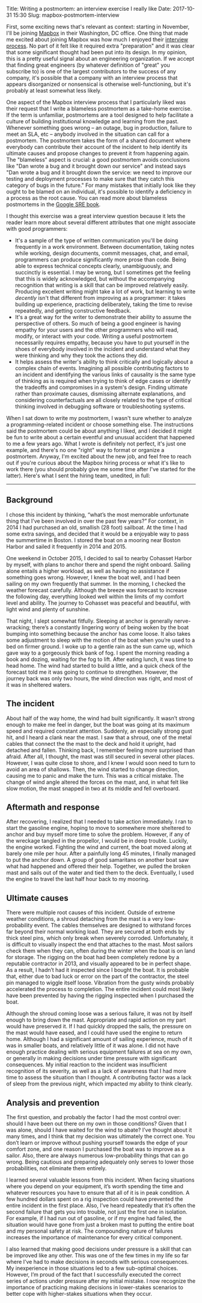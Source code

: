 Title: Writing a postmortem: an interview exercise I really like
Date: 2017-10-31 15:30
Slug: mapbox-postmortem-interview

First, some exciting news that's relevant as context: starting in November, I'll be joining [Mapbox](https://www.mapbox.com/) in their Washington, DC office. One thing that made me excited about joining Mapbox was how much I enjoyed their [interview process](https://blog.mapbox.com/how-we-hire-at-mapbox-cd946418299f). No part of it felt like it required extra "preparation" and it was clear that some significant thought had been put into its design. In my opinion, this is a pretty useful signal about an engineering organization. If we accept that finding great engineers (by whatever definition of "great" you subscribe to) is one of the largest contributors to the success of any company, it's possible that a company with an interview process that appears disorganized or nonsensical is otherwise well-functioning, but it's probably at least somewhat less likely.

One aspect of the Mapbox interview process that I particularly liked was their request that I write a blameless postmortem as a take-home exercise. If the term is unfamiliar, postmortems are a tool designed to help facilitate a culture of building institutional knowledge and learning from the past. Whenever something goes wrong – an outage, bug in production, failure to meet an SLA, etc – anybody involved in the situation can call for a postmortem. The postmortem takes the form of a shared document where everybody can contribute their account of the incident to help identify its ultimate causes and propose changes to prevent it from happening again. The "blameless" aspect is crucial: a good postmortem avoids conclusions like "Dan wrote a bug and it brought down our service" and instead says "Dan wrote a bug and it brought down the service: we need to improve our testing and deployment processes to make sure that they catch this category of bugs in the future." For many mistakes that initially look like they ought to be blamed on an individual, it's possible to identify a deficiency in a process as the root cause. You can read more about blameless postmortems in the [Google SRE book](https://landing.google.com/sre/book/chapters/postmortem-culture.html).

I thought this exercise was a great interview question because it lets the reader learn more about several different attributes that one might associate with good programmers:

* It's a sample of the type of written communication you'll be doing frequently in a work environment. Between documentation, taking notes while working, design documents, commit messages, chat, and email, programmers can produce significantly more prose than  code. Being able to express technical concepts clearly, unambiguously, and succinctly is essential. I may be wrong, but I sometimes get the feeling that this is widely acknowledged, but without the accompanying recognition that writing is a skill that can be improved relatively easily. Producing excellent writing might take a lot of work, but learning to write *decently* isn't that different from improving as a programmer: it takes building up experience, practicing deliberately, taking the time to revise repeatedly, and getting constructive feedback.
* It's a great way for the writer to demonstrate their ability to assume the perspective of others. So much of being a good engineer is having empathy for your users and the other programmers who will read, modify, or interact with your code. Writing a useful postmortem necessarily requires empathy, because you have to put yourself in the shoes of everybody involved in the incident and understand what they were thinking and why they took the actions they did.
* It helps assess the writer's ability to think critically and logically about a complex chain of events. Imagining all possible contributing factors to an incident and identifying the various links of causality is the same type of thinking as is required when trying to think of edge cases or identify the tradeoffs and compromises in a system's design. Finding ultimate rather than proximate causes, dismissing alternate explanations, and considering counterfactuals are all closely related to the type of critical thinking involved in debugging software or troubleshooting systems.

When I sat down to write my postmortem, I wasn't sure whether to analyze a programming-related incident or choose something else. The instructions said the postmortem could be about anything I liked, and I decided it might be fun to write about a certain eventful and unusual accident that happened to me a few years ago. What I wrote is definitely not perfect, it's just one example, and there's no one "right" way to format or organize a postmortem. Anyway, I'm excited about the new job, and feel free to reach out if you're curious about the Mapbox hiring process or what it's like to work there (you should probably give me some time after I've started for the latter). Here's what I sent the hiring team, unedited, in full:

***

## Background
I chose this incident by thinking, “what’s the most memorable unfortunate thing that I’ve been involved in over the past few years?” For context, in 2014 I had purchased an old, smallish (28 foot) sailboat. At the time I had some extra savings, and decided that it would be a enjoyable way to pass the summertime in Boston. I stored the boat on a mooring near Boston Harbor and sailed it frequently in 2014 and 2015.

One weekend in October 2015, I decided to sail to nearby Cohasset Harbor by myself, with plans to anchor there and spend the night onboard. Sailing alone entails a higher workload, as well as having no assistance if something goes wrong. However, I knew the boat well, and I had been sailing on my own frequently that summer. In the morning, I checked the weather forecast carefully. Although the breeze was forecast to increase the following day, everything looked well within the limits of my comfort level and ability. The journey to Cohasset was peaceful and beautiful, with light wind and plenty of sunshine.

That night, I slept somewhat fitfully. Sleeping at anchor is generally nerve-wracking; there’s a constantly lingering worry of being woken by the boat bumping into something because the anchor has come loose. It also takes some adjustment to sleep with the motion of the boat when you’re used to a bed on firmer ground. I woke up to a gentle rain as the sun came up, which gave way to a gorgeously thick bank of fog. I spent the morning reading a book and dozing, waiting for the fog to lift. After eating lunch, it was time to head home. The wind had started to build a little, and a quick check of the forecast told me it was going to continue to strengthen. However, the journey back was only two hours, the wind direction was right, and most of it was in sheltered waters.

## The incident
About half of the way home, the wind had built significantly. It wasn’t strong enough to make me feel in danger, but the boat was going at its maximum speed and required constant attention. Suddenly, an especially strong gust hit, and I heard a clank near the mast. I saw that a shroud, one of the metal cables that connect the the mast to the deck and hold it upright, had detached and fallen. Thinking back, I remember feeling more surprised than afraid. After all, I thought, the mast was still secured in several other places. However, I was quite close to shore, and I knew I would soon need to turn to avoid an area of shallows. Then, the wind started to change direction, causing me to panic and make the turn. This was a critical mistake. The change of wind angle altered the forces on the mast, and, in what felt like slow motion, the mast snapped in two at its middle and fell overboard.

## Aftermath and response
After recovering, I realized that I needed to take action immediately. I ran to start the gasoline engine, hoping to move to somewhere more sheltered to anchor and buy myself more time to solve the problem. However, if any of the wreckage tangled in the propellor, I would be in deep trouble. Luckily, the engine worked. Fighting the wind and current, the boat moved along at barely one mile per hour. After a painfully long 45 minutes, I finally managed to put the anchor down. A group of good samaritans on another boat saw what had happened and offered their help. Together, we pulled the broken mast and sails out of the water and tied them to the deck. Eventually, I used the engine to travel the last half hour back to my mooring.

## Ultimate causes
There were multiple root causes of this incident. Outside of extreme weather conditions, a shroud detaching from the mast is a very low-probability event. The cables themselves are designed to withstand forces far beyond their normal working load. They are secured at both ends by thick steel pins, which only break when severely corroded. Unfortunately, it is difficult to visually inspect the end that attaches to the mast. Most sailors check them when they can, often during the winter when the boat is on land for storage. The rigging on the boat had been completely redone by a reputable contractor in 2013, and visually appeared to be in perfect shape. As a result, I hadn’t had it inspected since I bought the boat. It is probable that, either due to bad luck or error on the part of the contractor, the steel pin managed to wiggle itself loose. Vibration from the gusty winds probably accelerated the process to completion. The entire incident could most likely have been prevented by having the rigging inspected when I purchased the boat.

Although the shroud coming loose was a serious failure, it was not by itself enough to bring down the mast. Appropriate and rapid action on my part would have preserved it. If I had quickly dropped the sails, the pressure on the mast would have eased, and I could have used the engine to return home. Although I had a significant amount of sailing experience, much of it was in smaller boats, and relatively little of it was alone. I did not have enough practice dealing with serious equipment failures at sea on my own, or generally in making decisions under time pressure with significant consequences. My initial reaction to the incident was insufficient recognition of its severity, as well as a lack of awareness that I had more time to assess the situation than I thought. A contributing factor was a lack of sleep from the previous night, which impacted my ability to think clearly.

## Analysis and prevention
The first question, and probably the factor I had the most control over: should I have been out there on my own in those conditions? Given that I was alone, should I have waited for the wind to abate? I’ve thought about it many times, and I think that my decision was ultimately the correct one. You don’t learn or improve without pushing yourself towards the edge of your comfort zone, and one reason I purchased the boat was to improve as a sailor. Also, there are always numerous low-probability things that can go wrong. Being cautious and preparing adequately only serves to lower those probabilities, not eliminate them entirely.

I learned several valuable lessons from this incident. When facing situations where you depend on your equipment, it’s worth spending the time and whatever resources you have to ensure that all of it is in peak condition. A few hundred dollars spent on a rig inspection could have prevented the entire incident in the first place. Also, I’ve heard repeatedly that it’s often the second failure that gets you into trouble, not just the first one in isolation. For example, if I had run out of gasoline, or if my engine had failed, the situation would have gone from just a broken mast to putting the entire boat and my personal safety at risk. The compounding nature of failures increases the importance of maintenance for every critical component.

I also learned that making good decisions under pressure is a skill that can be improved like any other. This was one of the few times in my life so far where I’ve had to make decisions in seconds with serious consequences. My inexperience in those situations led to a few sub-optimal choices. However, I’m proud of the fact that I successfully executed the correct series of actions under pressure after my initial mistake. I now recognize the importance of practicing making decisions in lower-stakes scenarios to better cope with higher-stakes situations when they occur.
